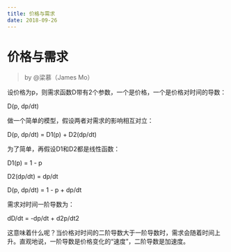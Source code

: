```yaml
---
title: 价格与需求
date: 2018-09-26
---
```

# 价格与需求
>by @梁慕（James Mo）

设价格为p，则需求函数D带有2个参数，一个是价格，一个是价格对时间的导数：

D(p, dp/dt)

做一个简单的模型，假设两者对需求的影响相互对立：

D(p, dp/dt) = D1(p) + D2(dp/dt)

为了简单，再假设D1和D2都是线性函数：

D1(p) = 1 - p

D2(dp/dt) = dp/dt

D(p, dp/dt) = 1 - p + dp/dt

需求对时间一阶导数为：

dD/dt = -dp/dt + d2p/dt2

这意味着什么呢？当价格对时间的二阶导数大于一阶导数时，需求会随着时间上升。直观地说，一阶导数是价格变化的“速度”，二阶导数是加速度。